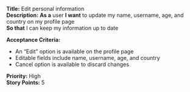 **Title:** Edit personal information <br>
**Description:** **As a** user **I want** to update my name, username, age, and country on my profile page  
**So that** I can keep my information up to date  

**Acceptance Criteria:**  
- An “Edit” option is available on the profile page  
- Editable fields include name, username, age, and country  
- Cancel option is available to discard changes  

**Priority:** High  
**Story Points:** 5 
